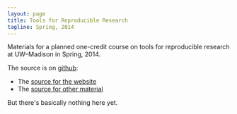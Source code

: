 ```yaml
---
layout: page
title: Tools for Reproducible Research
tagline: Spring, 2014
---
```


Materials for a planned one-credit course on tools for reproducible
research at UW&ndash;Madison in Spring, 2014.

The source is on [github](http://github.com):
- The [source for the website](https://github.com/kbroman/Tools4RR/tree/gh-pages)
- The [source for other material](https://github.com/kbroman/Tools4RR/tree/master)

But there's basically nothing here yet.
